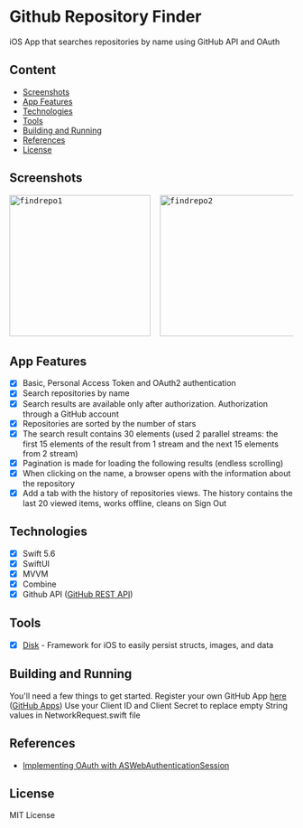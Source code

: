 # Github Repository Finder

iOS App that searches repositories by name using GitHub API and OAuth

## Content
- [Screenshots](#screenshots)
- [App Features](#app-features)
- [Technologies](#technologies)
- [Tools](#tools)
- [Building and Running](#building-and-running)
- [References](#references)
- [License](#license)

## Screenshots

<pre>
<img alt="findrepo1" src="https://pasteboard.co/sdBqhC8xgxwn.png" width="250">&nbsp; <img alt="findrepo2" src="https://pasteboard.co/8VqPrXS5fMl2.png" width="250">&nbsp; <img alt="findrepo3" src="https://pasteboard.co/YWX4O9HF9ctO.png" width="250">&nbsp; <img alt="findrepo4" src="https://pasteboard.co/NTrgmDzDYHsA.pnge" width="250">&nbsp;
</pre>

## App Features
- [x] Basic, Personal Access Token and OAuth2 authentication
- [x] Search repositories by name
- [x] Search results are available only after authorization. Authorization through a GitHub account
- [x] Repositories are sorted by the number of stars
- [x] The search result contains 30 elements (used 2 parallel streams: the first 15 elements of the result from 1 stream and the next 15 elements from 2 stream)
- [x] Pagination is made for loading the following results (endless scrolling)
- [x] When clicking on the name, a browser opens with the information about the repository
- [x] Add a tab with the history of repositories views. The history contains the last 20 viewed items, works offline, cleans on Sign Out

## Technologies
- [x] Swift 5.6
- [x] SwiftUI
- [x] MVVM
- [x] Combine
- [x] Github API ([GitHub REST API](https://docs.github.com/en/rest))

## Tools
- [x] [Disk](https://github.com/saoudrizwan/Disk) - Framework for iOS to easily persist structs, images, and data

## Building and Running

You'll need a few things to get started.
Register your own GitHub App [here](https://github.com/settings/apps) ([GitHub Apps](https://docs.github.com/en/rest/apps/apps))
Use your Client ID and Client Secret to replace empty String values in NetworkRequest.swift file

## References

* [Implementing OAuth with ASWebAuthenticationSession](https://www.raywenderlich.com/19364429-implementing-oauth-with-aswebauthenticationsession)

## License
MIT License
